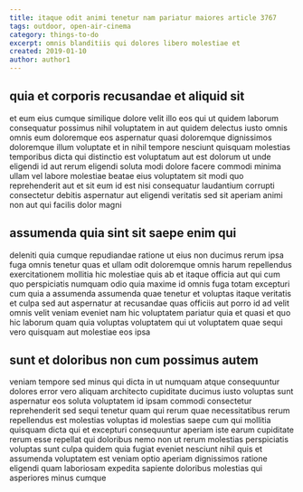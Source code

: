 ```yaml
---
title: itaque odit animi tenetur nam pariatur maiores article 3767
tags: outdoor, open-air-cinema
category: things-to-do
excerpt: omnis blanditiis qui dolores libero molestiae et
created: 2019-01-10
author: author1
---
```


## quia et corporis recusandae et aliquid sit

et eum eius cumque similique dolore velit illo eos qui ut quidem laborum consequatur possimus nihil voluptatem in aut quidem delectus iusto omnis omnis eum doloremque eos aspernatur quasi doloremque dignissimos doloremque illum voluptate et in nihil tempore nesciunt quisquam molestias temporibus dicta qui distinctio est voluptatum aut est dolorum ut unde eligendi id aut rerum eligendi soluta modi dolore facere commodi minima ullam vel labore molestiae beatae eius voluptatem sit modi quo reprehenderit aut et sit eum id est nisi consequatur laudantium corrupti consectetur debitis aspernatur aut eligendi veritatis sed sit aperiam animi non aut qui facilis dolor magni

## assumenda quia sint sit saepe enim qui

deleniti quia cumque repudiandae ratione ut eius non ducimus rerum ipsa fuga omnis tenetur quas et ullam odit doloremque omnis harum repellendus exercitationem mollitia hic molestiae quis ab et itaque officia aut qui cum quo perspiciatis numquam odio quia maxime id omnis fuga totam excepturi cum quia a assumenda assumenda quae tenetur et voluptas itaque veritatis et culpa sed aut aspernatur at recusandae quas officiis aut porro id ad velit omnis velit veniam eveniet nam hic voluptatem pariatur quia et quasi et quo hic laborum quam quia voluptas voluptatem qui ut voluptatem quae sequi vero quisquam aut molestiae eos ipsa

## sunt et doloribus non cum possimus autem

veniam tempore sed minus qui dicta in ut numquam atque consequuntur dolores error vero aliquam architecto cupiditate ducimus iusto voluptas sunt aspernatur eos soluta voluptatem id ipsam commodi consectetur reprehenderit sed sequi tenetur quam qui rerum quae necessitatibus rerum repellendus est molestias voluptas id molestias saepe cum qui mollitia quisquam dicta qui et excepturi consequuntur aperiam iste earum cupiditate rerum esse repellat qui doloribus nemo non ut rerum molestias perspiciatis voluptas sunt culpa quidem quia fugiat eveniet nesciunt nihil quis et assumenda voluptatem est veniam optio aperiam dignissimos ratione eligendi quam laboriosam expedita sapiente doloribus molestias qui asperiores minus cumque
